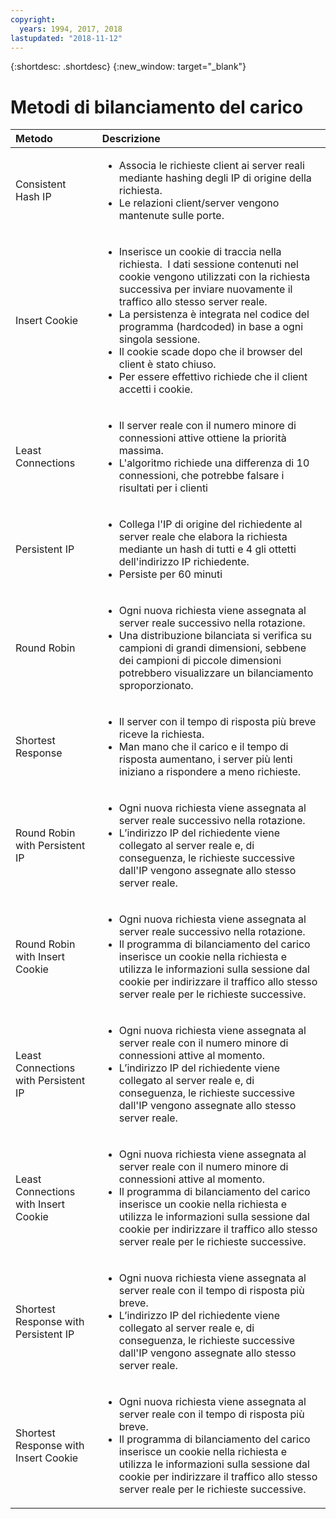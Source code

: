 ```yaml
---
copyright:
  years: 1994, 2017, 2018
lastupdated: "2018-11-12"
---
```


{:shortdesc: .shortdesc}
{:new_window: target="_blank"}

# Metodi di bilanciamento del carico

| Metodo|Descrizione|
|:---|:---|
|Consistent Hash IP|<ul><li>Associa le richieste client ai server reali mediante hashing degli IP di origine della richiesta.</li><li>Le relazioni client/server vengono mantenute sulle porte.</li></ul>|
|Insert Cookie|<ul><li>Inserisce un cookie di traccia nella richiesta.<span style="mso-spacerun:yes">&nbsp; </span>I dati sessione contenuti nel cookie vengono utilizzati con la richiesta successiva per inviare nuovamente il traffico allo stesso server reale.</li><li>La persistenza è integrata nel codice del programma (hardcoded) in base a ogni singola sessione.</li><li>Il cookie scade dopo che il browser del client è stato chiuso.</li><li>Per essere effettivo richiede che il client accetti i cookie.</li></ul>|
|Least Connections|<ul><li>Il server reale con il numero minore di connessioni attive ottiene la priorità massima.</li><li>L'algoritmo richiede una differenza di 10 connessioni, che potrebbe falsare i risultati per i clienti</li></ul>|
|Persistent IP|<ul><li>Collega l'IP di origine del richiedente al server reale che elabora la richiesta mediante un hash di tutti e 4 gli ottetti dell'indirizzo IP richiedente.</li><li>Persiste per 60 minuti</li></ul>|
|Round Robin|<ul><li>Ogni nuova richiesta viene assegnata al server reale successivo nella rotazione.</li><li>Una distribuzione bilanciata si verifica su campioni di grandi dimensioni, sebbene dei campioni di piccole dimensioni potrebbero visualizzare un bilanciamento sproporzionato.</li></ul>|
|Shortest Response|<ul><li>Il server con il tempo di risposta più breve riceve la richiesta.</li><li>Man mano che il carico e il tempo di risposta aumentano, i server più lenti iniziano a rispondere a meno richieste.</li></ul>|
|Round Robin with Persistent IP|<ul><li>Ogni nuova richiesta viene assegnata al server reale successivo nella rotazione.</li><li>L&rsquo;indirizzo IP del richiedente viene collegato al server reale e, di conseguenza, le richieste successive dall'IP vengono assegnate allo stesso server reale.</li></ul>|
|Round Robin with Insert Cookie|<ul><li>Ogni nuova richiesta viene assegnata al server reale successivo nella rotazione.</li><li>Il programma di bilanciamento del carico inserisce un cookie nella richiesta e utilizza le informazioni sulla sessione dal cookie per indirizzare il traffico allo stesso server reale per le richieste successive.</li></ul>|
|Least Connections with Persistent IP|<ul><li>Ogni nuova richiesta viene assegnata al server reale con il numero minore di connessioni attive al momento.</li><li>L&rsquo;indirizzo IP del richiedente viene collegato al server reale e, di conseguenza, le richieste successive dall'IP vengono assegnate allo stesso server reale.</li></ul>|
|Least Connections with Insert Cookie|<ul><li>Ogni nuova richiesta viene assegnata al server reale con il numero minore di connessioni attive al momento.</li><li>Il programma di bilanciamento del carico inserisce un cookie nella richiesta e utilizza le informazioni sulla sessione dal cookie per indirizzare il traffico allo stesso server reale per le richieste successive.</li></ul>|
|Shortest Response with Persistent IP|<ul><li>Ogni nuova richiesta viene assegnata al server reale con il tempo di risposta più breve.</li><li>L&rsquo;indirizzo IP del richiedente viene collegato al server reale e, di conseguenza, le richieste successive dall'IP vengono assegnate allo stesso server reale.</li></ul>|
|Shortest Response with Insert Cookie|<ul><li>Ogni nuova richiesta viene assegnata al server reale con il tempo di risposta più breve.</li><li>Il programma di bilanciamento del carico inserisce un cookie nella richiesta e utilizza le informazioni sulla sessione dal cookie per indirizzare il traffico allo stesso server reale per le richieste successive.</li></ul>|
